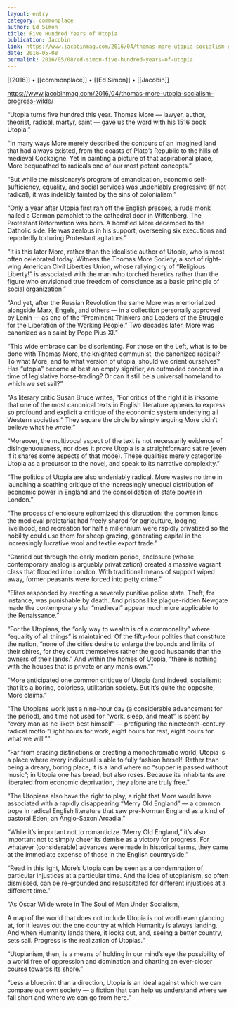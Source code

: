 ```yaml
---
layout: entry
category: commonplace
author: Ed Simon
title: Five Hundred Years of Utopia
publication: Jacobin
link: https://www.jacobinmag.com/2016/04/thomas-more-utopia-socialism-progress-wilde/
date: 2016-05-08
permalink: 2016/05/08/ed-simon-five-hundred-years-of-utopia
---
```


[[2016]] • [[commonplace]] • [[Ed Simon]] • [[Jacobin]]

https://www.jacobinmag.com/2016/04/thomas-more-utopia-socialism-progress-wilde/

“Utopia turns five hundred this year. Thomas More — lawyer, author, theorist, radical, martyr, saint — gave us the word with his 1516 book Utopia.”

“In many ways More merely described the contours of an imagined land that had always existed, from the coasts of Plato’s Republic to the hills of medieval Cockaigne. Yet in painting a picture of that aspirational place, More bequeathed to radicals one of our most potent concepts.”

“But while the missionary’s program of emancipation, economic self-sufficiency, equality, and social services was undeniably progressive (if not radical), it was indelibly tainted by the sins of colonialism.”

“Only a year after Utopia first ran off the English presses, a rude monk nailed a German pamphlet to the cathedral door in Wittenberg. The Protestant Reformation was born. A horrified More decamped to the Catholic side. He was zealous in his support, overseeing six executions and reportedly torturing Protestant agitators.”

“It is this later More, rather than the idealistic author of Utopia, who is most often celebrated today. Witness the Thomas More Society, a sort of right-wing American Civil Liberties Union, whose rallying cry of “Religious Liberty!” is associated with the man who torched heretics rather than the figure who envisioned true freedom of conscience as a basic principle of social organization.”

“And yet, after the Russian Revolution the same More was memorialized alongside Marx, Engels, and others — in a collection personally approved by Lenin — as one of the “Prominent Thinkers and Leaders of the Struggle for the Liberation of the Working People.” Two decades later, More was canonized as a saint by Pope Pius XI.”

“This wide embrace can be disorienting. For those on the Left, what is to be done with Thomas More, the knighted communist, the canonized radical? To what More, and to what version of utopia, should we orient ourselves? Has “utopia” become at best an empty signifier, an outmoded concept in a time of legislative horse-trading? Or can it still be a universal homeland to which we set sail?”

“As literary critic Susan Bruce writes, “For critics of the right it is irksome that one of the most canonical texts in English literature appears to express so profound and explicit a critique of the economic system underlying all Western societies.” They square the circle by simply arguing More didn’t believe what he wrote.”

“Moreover, the multivocal aspect of the text is not necessarily evidence of disingenuousness, nor does it prove Utopia is a straightforward satire (even if it shares some aspects of that mode). These qualities merely categorize Utopia as a precursor to the novel, and speak to its narrative complexity.”

“The politics of Utopia are also undeniably radical. More wastes no time in launching a scathing critique of the increasingly unequal distribution of economic power in England and the consolidation of state power in London.”

“The process of enclosure epitomized this disruption: the common lands the medieval proletariat had freely shared for agriculture, lodging, livelihood, and recreation for half a millennium were rapidly privatized so the nobility could use them for sheep grazing, generating capital in the increasingly lucrative wool and textile export trade.”

“Carried out through the early modern period, enclosure (whose contemporary analog is arguably privatization) created a massive vagrant class that flooded into London. With traditional means of support wiped away, former peasants were forced into petty crime.”

“Elites responded by erecting a severely punitive police state. Theft, for instance, was punishable by death. And prisons like plague-ridden Newgate made the contemporary slur “medieval” appear much more applicable to the Renaissance.”

“For the Utopians, the “only way to wealth is of a commonality” where “equality of all things” is maintained. Of the fifty-four polities that constitute the nation, “none of the cities desire to enlarge the bounds and limits of their shires, for they count themselves rather the good husbands than the owners of their lands.” And within the homes of Utopia, “there is nothing with the houses that is private or any man’s own.””

“More anticipated one common critique of Utopia (and indeed, socialism): that it’s a boring, colorless, utilitarian society. But it’s quite the opposite, More claims.”

“The Utopians work just a nine-hour day (a considerable advancement for the period), and time not used for “work, sleep, and meat” is spent by “every man as he liketh best himself” — prefiguring the nineteenth-century radical motto “Eight hours for work, eight hours for rest, eight hours for what we will!””

“Far from erasing distinctions or creating a monochromatic world, Utopia is a place where every individual is able to fully fashion herself. Rather than being a dreary, boring place, it is a land where no “supper is passed without music”; in Utopia one has bread, but also roses. Because its inhabitants are liberated from economic deprivation, they alone are truly free.”

“The Utopians also have the right to play, a right that More would have associated with a rapidly disappearing “Merry Old England” — a common trope in radical English literature that saw pre-Norman England as a kind of pastoral Eden, an Anglo-Saxon Arcadia.”

“While it’s important not to romanticize “Merry Old England,” it’s also important not to simply cheer its demise as a victory for progress. For whatever (considerable) advances were made in historical terms, they came at the immediate expense of those in the English countryside.”

“Read in this light, More’s Utopia can be seen as a condemnation of particular injustices at a particular time. And the idea of utopianism, so often dismissed, can be re-grounded and resuscitated for different injustices at a different time.”

“As Oscar Wilde wrote in The Soul of Man Under Socialism,

A map of the world that does not include Utopia is not worth even glancing at, for it leaves out the one country at which Humanity is always landing. And when Humanity lands there, it looks out, and, seeing a better country, sets sail. Progress is the realization of Utopias.”

“Utopianism, then, is a means of holding in our mind’s eye the possibility of a world free of oppression and domination and charting an ever-closer course towards its shore.”

“Less a blueprint than a direction, Utopia is an ideal against which we can compare our own society — a fiction that can help us understand where we fall short and where we can go from here.”

